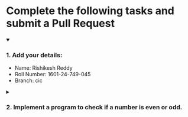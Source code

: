 # Complete the following tasks and submit a Pull Request
<details open>
<summary><h3>1. Add your details: </h3></summary>
<ul>
  <li> Name:  Rishikesh Reddy </li>
  <li> Roll Number: 1601-24-749-045 </li> 
  <li> Branch: cic </li>
</ul>
</details>
<details>
<summary><h3> 2. Implement a program to check if a number is even or odd. </h3></summary>
<ul>
  <li> Create a new file in the repository and add your code. </li>
  <li> Use any programming language of your choice. </li>
</ul>
</details>
